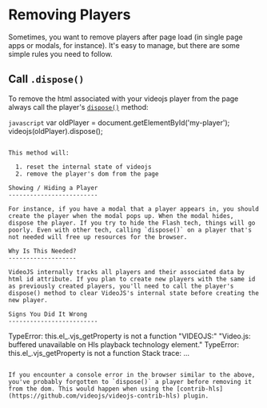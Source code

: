 Removing Players
================

Sometimes, you want to remove players after page load (in single page apps or modals, for instance). It's easy to manage, but there are some simple rules you need to follow.

Call `.dispose()`
-----------------

To remove the html associated with your videojs player from the page always call the player's [`dispose()`](http://docs.videojs.com/docs/api/player.html#Methodsdispose) method:

```javascript```
var oldPlayer = document.getElementById('my-player');
videojs(oldPlayer).dispose();
```

This method will:

  1. reset the internal state of videojs
  2. remove the player's dom from the page

Showing / Hiding a Player
-------------------------

For instance, if you have a modal that a player appears in, you should create the player when the modal pops up. When the modal hides, dispose the player. If you try to hide the Flash tech, things will go poorly. Even with other tech, calling `dispose()` on a player that's not needed will free up resources for the browser.

Why Is This Needed?
-------------------

VideoJS internally tracks all players and their associated data by html id attribute. If you plan to create new players with the same id as previously created players, you'll need to call the player's dispose() method to clear VideoJS's internal state before creating the new player.

Signs You Did It Wrong
-------------------------

```
TypeError: this.el_.vjs_getProperty is not a function
"VIDEOJS:" "Video.js: buffered unavailable on Hls playback technology element." TypeError: this.el_.vjs_getProperty is not a function
Stack trace:
...
```

If you encounter a console error in the browser similar to the above, you've probably forgotten to `dispose()` a player before removing it from the dom. This would happen when using the [contrib-hls](https://github.com/videojs/videojs-contrib-hls) plugin.
